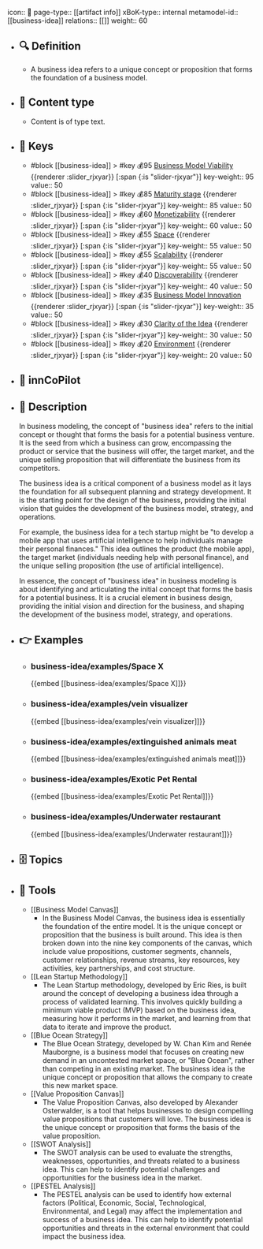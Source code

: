 icon:: 🧿
page-type:: [[artifact info]]
xBoK-type:: internal
metamodel-id:: [[business-idea]]
relations:: [[]]
weight:: 60

- ## 🔍 Definition
  - A business idea refers to a unique concept or proposition that forms the foundation of a business model.
- ## 📰 Content type 
  - Content is of type text.
  
- ## 🔑 Keys
  - #block [[business-idea]] > #key 💰95 [Business Model Viability](https://go.plastilinn.com/#/page/business-idea%2FBusiness%20Model%20Viability) {{renderer :slider_rjxyar}} [:span {:is "slider-rjxyar"}] 
    key-weight:: 95
    value:: 50
  - #block [[business-idea]] > #key 💰85 [Maturity stage](https://go.plastilinn.com/#/page/business-idea%2FMaturity%20stage) {{renderer :slider_rjxyar}} [:span {:is "slider-rjxyar"}] 
    key-weight:: 85
    value:: 50
  - #block [[business-idea]] > #key 💰60 [Monetizability](https://go.plastilinn.com/#/page/business-idea%2FMonetizability) {{renderer :slider_rjxyar}} [:span {:is "slider-rjxyar"}] 
    key-weight:: 60
    value:: 50
  - #block [[business-idea]] > #key 💰55 [Space](https://go.plastilinn.com/#/page/business-idea%2FSpace) {{renderer :slider_rjxyar}} [:span {:is "slider-rjxyar"}] 
    key-weight:: 55
    value:: 50
  - #block [[business-idea]] > #key 💰55 [Scalability](https://go.plastilinn.com/#/page/business-idea%2FScalability) {{renderer :slider_rjxyar}} [:span {:is "slider-rjxyar"}] 
    key-weight:: 55
    value:: 50
  - #block [[business-idea]] > #key 💰40 [Discoverability](https://go.plastilinn.com/#/page/business-idea%2FDiscoverability) {{renderer :slider_rjxyar}} [:span {:is "slider-rjxyar"}] 
    key-weight:: 40
    value:: 50
  - #block [[business-idea]] > #key 💰35 [Business Model Innovation ](https://go.plastilinn.com/#/page/business-idea%2FBusiness%20Model%20Innovation%20) {{renderer :slider_rjxyar}} [:span {:is "slider-rjxyar"}] 
    key-weight:: 35
    value:: 50
  - #block [[business-idea]] > #key 💰30 [Clarity of the Idea](https://go.plastilinn.com/#/page/business-idea%2FClarity%20of%20the%20Idea) {{renderer :slider_rjxyar}} [:span {:is "slider-rjxyar"}] 
    key-weight:: 30
    value:: 50
  - #block [[business-idea]] > #key 💰20 [Environment](https://go.plastilinn.com/#/page/business-idea%2FEnvironment) {{renderer :slider_rjxyar}} [:span {:is "slider-rjxyar"}] 
    key-weight:: 20
    value:: 50
- ## 🤖 innCoPilot
  
- ## 📖 Description
  In business modeling, the concept of "business idea" refers to the initial concept or thought that forms the basis for a potential business venture. It is the seed from which a business can grow, encompassing the product or service that the business will offer, the target market, and the unique selling proposition that will differentiate the business from its competitors.
  
  The business idea is a critical component of a business model as it lays the foundation for all subsequent planning and strategy development. It is the starting point for the design of the business, providing the initial vision that guides the development of the business model, strategy, and operations.
  
  For example, the business idea for a tech startup might be "to develop a mobile app that uses artificial intelligence to help individuals manage their personal finances." This idea outlines the product (the mobile app), the target market (individuals needing help with personal finance), and the unique selling proposition (the use of artificial intelligence).
  
  In essence, the concept of "business idea" in business modeling is about identifying and articulating the initial concept that forms the basis for a potential business. It is a crucial element in business design, providing the initial vision and direction for the business, and shaping the development of the business model, strategy, and operations.
- ## 👉 Examples
  - ### business-idea/examples/Space X
    {{embed [[business-idea/examples/Space X]]}}
  - ### business-idea/examples/vein visualizer
    {{embed [[business-idea/examples/vein visualizer]]}}
  - ### business-idea/examples/extinguished animals meat
    {{embed [[business-idea/examples/extinguished animals meat]]}}
  - ### business-idea/examples/Exotic Pet Rental
    {{embed [[business-idea/examples/Exotic Pet Rental]]}}
  - ### business-idea/examples/Underwater restaurant
    {{embed [[business-idea/examples/Underwater restaurant]]}}
  
- ## 🗄️ Topics
  
- ## 🧰 Tools
  - [[Business Model Canvas]]
    - In the Business Model Canvas, the business idea is essentially the foundation of the entire model. It is the unique concept or proposition that the business is built around. This idea is then broken down into the nine key components of the canvas, which include value propositions, customer segments, channels, customer relationships, revenue streams, key resources, key activities, key partnerships, and cost structure.
  - [[Lean Startup Methodology]]
    - The Lean Startup methodology, developed by Eric Ries, is built around the concept of developing a business idea through a process of validated learning. This involves quickly building a minimum viable product (MVP) based on the business idea, measuring how it performs in the market, and learning from that data to iterate and improve the product.
  - [[Blue Ocean Strategy]]
    - The Blue Ocean Strategy, developed by W. Chan Kim and Renée Mauborgne, is a business model that focuses on creating new demand in an uncontested market space, or "Blue Ocean", rather than competing in an existing market. The business idea is the unique concept or proposition that allows the company to create this new market space.
  - [[Value Proposition Canvas]]
    - The Value Proposition Canvas, also developed by Alexander Osterwalder, is a tool that helps businesses to design compelling value propositions that customers will love. The business idea is the unique concept or proposition that forms the basis of the value proposition.
  - [[SWOT Analysis]]
    - The SWOT analysis can be used to evaluate the strengths, weaknesses, opportunities, and threats related to a business idea. This can help to identify potential challenges and opportunities for the business idea in the market.
  - [[PESTEL Analysis]]
    - The PESTEL analysis can be used to identify how external factors (Political, Economic, Social, Technological, Environmental, and Legal) may affect the implementation and success of a business idea. This can help to identify potential opportunities and threats in the external environment that could impact the business idea.
